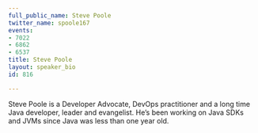 ```yaml
---
full_public_name: Steve Poole
twitter_name: spoole167
events:
- 7022
- 6862
- 6537
title: Steve Poole
layout: speaker_bio
id: 816

---
```

Steve Poole is a Developer Advocate, DevOps practitioner  and a long time  Java developer, leader and evangelist. He’s been working on Java SDKs and JVMs since Java was less than one year old. 